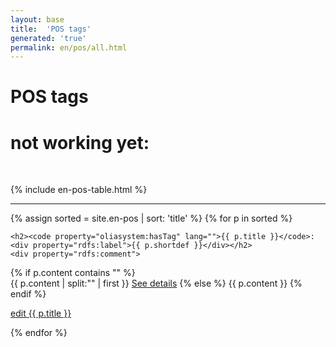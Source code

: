 ```yaml
---
layout: base
title:  'POS tags'
generated: 'true'
permalink: en/pos/all.html
---
```


# POS tags

# not working yet:
<div about="#Concept" property="http://purl.org/dc/terms/language" style="visibility: hidden">{{ permalink | replace: '/.*', '' }}</div>

{% include en-pos-table.html %}

----------

{% assign sorted = site.en-pos | sort: 'title' %}
{% for p in sorted %}
<div about="#{{ p.title }}" property="rdf:type" resource="#Concept">
	<div property="rdf:type" resource="../../u/pos/all.html#{{ p.title }}">
	   <div about="../../u/pos/all.html#{{ p.title }}" property="rdf:type" resource="../../u/pos/all.html#Concept"/>
	</div>
	<a id="al-en-pos/{{ p.title }}" class="al-dest"/>

	<h2><code property="oliasystem:hasTag" lang="">{{ p.title }}</code>: <div property="rdfs:label">{{ p.shortdef }}</div></h2>
	<div property="rdfs:comment">
{% if p.content contains "<!--details-->" %}    
{{ p.content | split:"<!--details-->" | first }}
		<a property="rdfs:seeAlso" href="{{ p.title }}" class="al-doc">See details</a>
{% else %}
{{ p.content }}
{% endif %}
	</div>
	<a href="{{ site.git_edit }}/{% if p.collection %}{{ p.relative_path }}{% else %}{{ p.path }}{% endif %}" target="#">edit {{ p.title }}</a>
</div>
{% endfor %}
